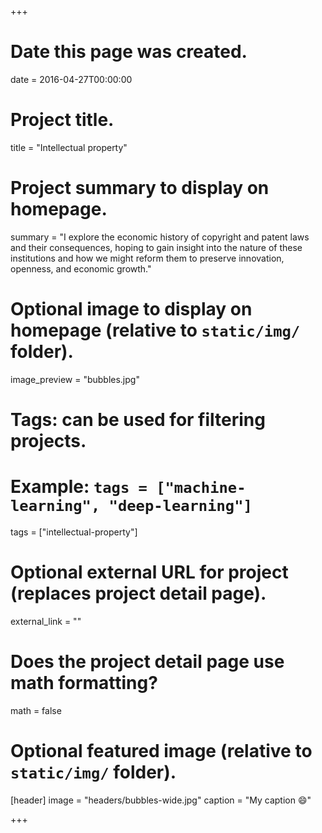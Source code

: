 +++
# Date this page was created.
date = 2016-04-27T00:00:00

# Project title.
title = "Intellectual property"

# Project summary to display on homepage.
summary = "I explore the economic history of copyright and patent laws and their consequences, hoping to gain insight into the nature of these institutions and how we might reform them to preserve innovation, openness, and economic growth."

# Optional image to display on homepage (relative to `static/img/` folder).
image_preview = "bubbles.jpg"

# Tags: can be used for filtering projects.
# Example: `tags = ["machine-learning", "deep-learning"]`
tags = ["intellectual-property"]

# Optional external URL for project (replaces project detail page).
external_link = ""

# Does the project detail page use math formatting?
math = false

# Optional featured image (relative to `static/img/` folder).
[header]
image = "headers/bubbles-wide.jpg"
caption = "My caption :smile:"

+++

